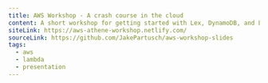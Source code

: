 ```yaml
---
title: AWS Workshop - A crash course in the cloud
content: A short workshop for getting started with Lex, DynamoDB, and Lambda
siteLink: https://aws-athene-workshop.netlify.com/
sourceLink: https://github.com/JakePartusch/aws-workshop-slides
tags:
  - aws
  - lambda
  - presentation
---
```

